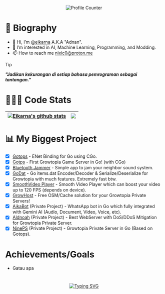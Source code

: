 <p align="center"> <img src="https://komarev.com/ghpvc/?username=eikarna&abbreviated=true&label=Jumlah%20orang%20gabut&style=for-the-badge" alt="Profile Counter" /> </p>

# 👤 Biography
- 👋 Hi, I’m [@eikarna](https://github.com/eikarna) A.K.A "Adnan".
- 👀 I’m interested in AI, Machine Learning, Programming, and Modding.
- 📫 How to reach me nixic0@proton.me

> [!TIP]
> _**"Jadikan kekurangan di setiap bahasa pemrograman sebagai tantangan."**_

# 🧑🏻‍💻 Code Stats
| <a href="https://github.com/eikarna"><img align="center" src="https://github-readme-stats.vercel.app/api?username=eikarna&show_icons=true&include_all_commits=true&theme=transparent&hide_border=true" alt="Eikarna's github stats" /></a> | <a href="https://github.com/eikarna"><img align="center" src="https://github-readme-stats.vercel.app/api/top-langs/?username=eikarna&layout=compact&theme=transparent&hide_border=true" /></a> |
| ------------- | ------------- |

# 📊 My Biggest Project
- [X] [Gotops](https://github.com/eikarna/Gotops) - ENet Binding for Go using CGo.
- [X] [Gotps](https://github.com/eikarna/Gotps) - First Growtopia Game Server in Go! (with CGo)
- [X] [Bluetooth Jammer](https://github.com/eikarna/BluetoothJammer) - Simple app to jam your neighbor sound system.
- [X] [GoDat](https://github.com/eikarna/GoDat) - Go items.dat Encoder/Decoder & Serialize/Deserialize for Growtopia with much features. Extremely fast btw.
- [X] [SmoothVideo Player](https://github.com/eikarna/SmoothVideo) - Smooth Video Player which can boost your video up to 120 FPS (depends on device).
- [X] [GrowHost](https://github.com/eikarna/GrowHost) - Free OSM/Cache solution for your Growtopia Private Servers!
- [X] [AikaBot](https://github.com/eikarna/Aika) (Private Project) - WhatsApp bot in Go which fully integrated with Gemini AI (Audio, Document, Video, Voice, etc).
- [X] [Aldnoah](https://github.com/eikarna/Aldnoah) (Private Project) - Best WebServer with DoS/DDoS Mitigation for Growtopia Private Server.
- [X] [NinePS](https://github.com/eikarna/gotps) (Private Project) - Growtopia Private Server in Go (Based on Gotops).

# Achievements/Goals
- Gatau apa

# 
<div align="center">
  <a href="https://git.io/typing-svg">
    <img src="https://readme-typing-svg.demolab.com?font=Micro+5+Charted&size=69&duration=3500&pause=1000&color=A8F71D&background=00000000&center=true&vCenter=true&random=false&width=600&lines=I'am+Currently+Mastering+GO" alt="Typing SVG" />
  </a>
</div>
